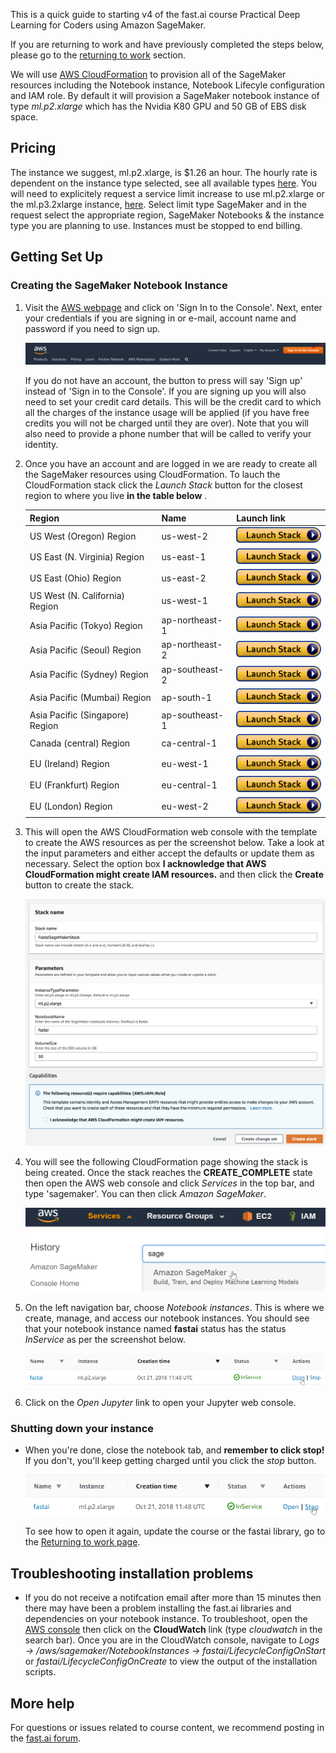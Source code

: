 
This is a quick guide to starting v4 of the fast.ai course Practical Deep Learning for Coders using Amazon SageMaker. 

If you are returning to work and have previously completed the steps below, please go to the [returning to work](/docs/update_sagemaker.md) section.

We will use [AWS CloudFormation](https://aws.amazon.com/cloudformation/) to provision all of the SageMaker resources including the Notebook instance, Notebook Lifecyle configuration and IAM role. By default it will provision a SageMaker notebook instance of type *ml.p2.xlarge* which has the Nvidia K80 GPU and 50 GB of EBS disk space.

## Pricing

The instance we suggest, ml.p2.xlarge, is $1.26 an hour. The hourly rate is dependent on the instance type selected, see all available types [here](https://aws.amazon.com/sagemaker/pricing/).  You will need to explicitely request a service limit increase to use ml.p2.xlarge or the ml.p3.2xlarge instance, [here](https://console.aws.amazon.com/support/home#/case/create?issueType=service-limit-increase). Select limit type SageMaker and in the request select the appropriate region, SageMaker Notebooks & the instance type you are planning to use. Instances must be stopped to end billing.

## Getting Set Up

### Creating the SageMaker Notebook Instance

1. Visit the [AWS webpage](https://aws.amazon.com/) and click on 'Sign In to the Console'. Next, enter your credentials if you are signing in or e-mail, account name and password if you need to sign up.

    <img alt="signin" src="/docs/images/aws/signin.png" class="screenshot">

    If you do not have an account, the button to press will say 'Sign up' instead of 'Sign in to the Console'. If you are signing up you will also need to set your credit card details. This will be the credit card to which all the charges of the instance usage will be applied (if you have free credits you will not be charged until they are over). Note that you will also need to provide a phone number that will be called to verify your identity.

1. Once you have an account and are logged in we are ready to create all the SageMaker resources using CloudFormation. To lauch the CloudFormation stack click the *Launch Stack* button for the closest region to where you live **in the table below** . 

    Region | Name | Launch link
    --- | --- | ---
    US West (Oregon) Region | us-west-2 | [![CloudFormation](/docs/images/aws/cfn-launch-stack.png)](https://us-west-2.console.aws.amazon.com/cloudformation/home?region=us-west-2#/stacks/create/review?filter=active&templateURL=https://s3-eu-west-1.amazonaws.com/mmcclean-public-files/sagemaker-fastai-notebook/sagemaker-cfn-course-v4.yaml&stackName=FastaiSageMakerStack)
    US East (N. Virginia) Region | us-east-1 | [![CloudFormation](/docs/images/aws/cfn-launch-stack.png)](https://us-east-1.console.aws.amazon.com/cloudformation/home?region=us-east-1#/stacks/create/review?filter=active&templateURL=https://s3-eu-west-1.amazonaws.com/mmcclean-public-files/sagemaker-fastai-notebook/sagemaker-cfn-course-v4.yaml&stackName=FastaiSageMakerStack)
    US East (Ohio) Region | us-east-2 | [![CloudFormation](/docs/images/aws/cfn-launch-stack.png)](https://us-east-2.console.aws.amazon.com/cloudformation/home?region=us-east-2#/stacks/create/review?filter=active&templateURL=https://s3-eu-west-1.amazonaws.com/mmcclean-public-files/sagemaker-fastai-notebook/sagemaker-cfn-course-v4.yaml&stackName=FastaiSageMakerStack)
    US West (N. California) Region | us-west-1 | [![CloudFormation](/docs/images/aws/cfn-launch-stack.png)](https://us-west-1.console.aws.amazon.com/cloudformation/home?region=us-west-1#/stacks/create/review?filter=active&templateURL=https://s3-eu-west-1.amazonaws.com/mmcclean-public-files/sagemaker-fastai-notebook/sagemaker-cfn-course-v4.yaml&stackName=FastaiSageMakerStack)    
    Asia Pacific (Tokyo) Region | ap-northeast-1 | [![CloudFormation](/docs/images/aws/cfn-launch-stack.png)](https://ap-northeast-1.console.aws.amazon.com/cloudformation/home?region=ap-northeast-1#/stacks/create/review?filter=active&templateURL=https://s3-eu-west-1.amazonaws.com/mmcclean-public-files/sagemaker-fastai-notebook/sagemaker-cfn-course-v4.yaml&stackName=FastaiSageMakerStack)
    Asia Pacific (Seoul) Region | ap-northeast-2 | [![CloudFormation](/docs/images/aws/cfn-launch-stack.png)](https://ap-northeast-2.console.aws.amazon.com/cloudformation/home?region=ap-northeast-2#/stacks/create/review?filter=active&templateURL=https://s3-eu-west-1.amazonaws.com/mmcclean-public-files/sagemaker-fastai-notebook/sagemaker-cfn-course-v4.yaml&stackName=FastaiSageMakerStack)
    Asia Pacific (Sydney) Region | ap-southeast-2 | [![CloudFormation](/docs/images/aws/cfn-launch-stack.png)](https://ap-southeast-2.console.aws.amazon.com/cloudformation/home?region=ap-southeast-2#/stacks/create/review?filter=active&templateURL=https://s3-eu-west-1.amazonaws.com/mmcclean-public-files/sagemaker-fastai-notebook/sagemaker-cfn-course-v4.yaml&stackName=FastaiSageMakerStack)
    Asia Pacific (Mumbai) Region | ap-south-1 | [![CloudFormation](/docs/images/aws/cfn-launch-stack.png)](https://ap-south-1.console.aws.amazon.com/cloudformation/home?region=ap-south-1#/stacks/create/review?filter=active&templateURL=https://s3-eu-west-1.amazonaws.com/mmcclean-public-files/sagemaker-fastai-notebook/sagemaker-cfn-course-v4.yaml&stackName=FastaiSageMakerStack) 
    Asia Pacific (Singapore) Region | ap-southeast-1 | [![CloudFormation](/docs/images/aws/cfn-launch-stack.png)](https://ap-southeast-1.console.aws.amazon.com/cloudformation/home?region=ap-southeast-1#/stacks/create/review?filter=active&templateURL=https://s3-eu-west-1.amazonaws.com/mmcclean-public-files/sagemaker-fastai-notebook/sagemaker-cfn-course-v4.yaml&stackName=FastaiSageMakerStack)           
    Canada (central) Region | ca-central-1 | [![CloudFormation](/docs/images/aws/cfn-launch-stack.png)](https://ca-central-1.console.aws.amazon.com/cloudformation/home?region=ca-central-1#/stacks/create/review?filter=active&templateURL=https://s3-eu-west-1.amazonaws.com/mmcclean-public-files/sagemaker-fastai-notebook/sagemaker-cfn-course-v4.yaml&stackName=FastaiSageMakerStack)       
    EU (Ireland) Region | eu-west-1 | [![CloudFormation](/docs/images/aws/cfn-launch-stack.png)](https://eu-west-1.console.aws.amazon.com/cloudformation/home?region=eu-west-1#/stacks/create/review?filter=active&templateURL=https://s3-eu-west-1.amazonaws.com/mmcclean-public-files/sagemaker-fastai-notebook/sagemaker-cfn-course-v4.yaml&stackName=FastaiSageMakerStack)
    EU (Frankfurt) Region | eu-central-1 | [![CloudFormation](/docs/images/aws/cfn-launch-stack.png)](https://eu-central-1.console.aws.amazon.com/cloudformation/home?region=eu-central-1#/stacks/create/review?filter=active&templateURL=https://s3-eu-west-1.amazonaws.com/mmcclean-public-files/sagemaker-fastai-notebook/sagemaker-cfn-course-v4.yaml&stackName=FastaiSageMakerStack)
    EU (London) Region | eu-west-2 | [![CloudFormation](/docs/images/aws/cfn-launch-stack.png)](https://eu-west-2.console.aws.amazon.com/cloudformation/home?region=eu-west-2#/stacks/create/review?filter=active&templateURL=https://s3-eu-west-1.amazonaws.com/mmcclean-public-files/sagemaker-fastai-notebook/sagemaker-cfn-course-v4.yaml&stackName=FastaiSageMakerStack)    

1. This will open the AWS CloudFormation web console with the template to create the AWS resources as per the screenshot below. Take a look at the input parameters and either accept the defaults or update them as necessary. Select the option box **I acknowledge that AWS CloudFormation might create IAM resources.** and then click the **Create** button to create the stack.

    <img alt="create stack" src="/docs/images/sagemaker/create_stack.png" class="screenshot">

1. You will see the following CloudFormation page showing the stack is being created. Once the stack reaches the **CREATE_COMPLETE** state then open the AWS web console and click *Services* in the top bar, and type 'sagemaker'. You can then click *Amazon SageMaker*.

   <img alt="sage" src="/docs/images/sagemaker/01.png" class="screenshot">

1. On the left navigation bar, choose *Notebook instances*. This is where we create, manage, and access our notebook instances. You should see that your notebook instance named **fastai** status has the status *InService* as per the screenshot below.

   <img alt="pending" src="/docs/images/sagemaker/17.png" class="screenshot">

1. Click on the *Open Jupyter* link to open your Jupyter web console.

### Shutting down your instance

- When you're done, close the notebook tab, and **remember to click stop!** If you don't, you'll keep getting charged until you click the *stop* button.

    <img alt="stop" src="/docs/images/sagemaker/23.png" class="screenshot">

  To see how to open it again, update the course or the fastai library, go to the [Returning to work page](update_sagemaker.html).

## Troubleshooting installation problems

- If you do not receive a notifcation email after more than 15 minutes then there may have been a problem installing the fast.ai libraries and dependencies on your notebook instance. To troubleshoot, open the [AWS console](https://aws.amazon.com/console/) then click on the **CloudWatch** link (type *cloudwatch* in the search bar). Once you are in the CloudWatch console, navigate to *Logs -> /aws/sagemaker/NotebookInstances -> fastai/LifecycleConfigOnStart* or *fastai/LifecycleConfigOnCreate* to view the output of the installation scripts.

## More help

For questions or issues related to course content, we recommend posting in the [fast.ai forum](http://forums.fast.ai/).
